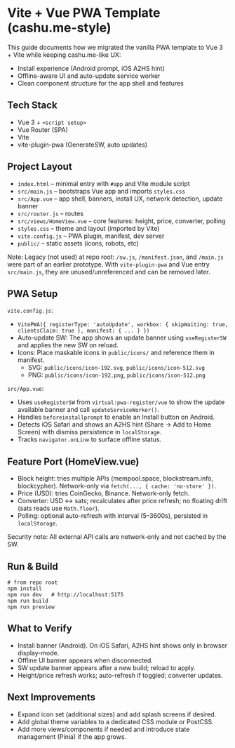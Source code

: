 # Vite + Vue PWA Template (cashu.me-style)

This guide documents how we migrated the vanilla PWA template to Vue 3 + Vite while keeping cashu.me-like UX:
- Install experience (Android prompt, iOS A2HS hint)
- Offline-aware UI and auto-update service worker
- Clean component structure for the app shell and features

## Tech Stack
- Vue 3 + `<script setup>`
- Vue Router (SPA)
- Vite
- vite-plugin-pwa (GenerateSW, auto updates)

## Project Layout
- `index.html` – minimal entry with `#app` and Vite module script
- `src/main.js` – bootstraps Vue app and imports `styles.css`
- `src/App.vue` – app shell, banners, install UX, network detection, update banner
- `src/router.js` – routes
- `src/views/HomeView.vue` – core features: height, price, converter, polling
- `styles.css` – theme and layout (imported by Vite)
- `vite.config.js` – PWA plugin, manifest, dev server
- `public/` – static assets (icons, robots, etc)

Note: Legacy (not used) at repo root: `/sw.js`, `/manifest.json`, and `/main.js` were part of an earlier prototype. With `vite-plugin-pwa` and Vue entry `src/main.js`, they are unused/unreferenced and can be removed later.

## PWA Setup
`vite.config.js`:
- `VitePWA({ registerType: 'autoUpdate', workbox: { skipWaiting: true, clientsClaim: true }, manifest: { ... } })`
- Auto-update SW: The app shows an update banner using `useRegisterSW` and applies the new SW on reload.
- Icons: Place maskable icons in `public/icons/` and reference them in manifest.
  - SVG: `public/icons/icon-192.svg`, `public/icons/icon-512.svg`
  - PNG: `public/icons/icon-192.png`, `public/icons/icon-512.png`

`src/App.vue`:
- Uses `useRegisterSW` from `virtual:pwa-register/vue` to show the update available banner and call `updateServiceWorker()`.
- Handles `beforeinstallprompt` to enable an Install button on Android.
- Detects iOS Safari and shows an A2HS hint (Share → Add to Home Screen) with dismiss persistence in `localStorage`.
- Tracks `navigator.onLine` to surface offline status.

## Feature Port (HomeView.vue)
- Block height: tries multiple APIs (mempool.space, blockstream.info, blockcypher). Network-only via `fetch(..., { cache: 'no-store' })`.
- Price (USD): tries CoinGecko, Binance. Network-only fetch.
- Converter: USD ↔ sats; recalculates after price refresh; no floating drift (sats reads use `Math.floor`).
- Polling: optional auto-refresh with interval (5–3600s), persisted in `localStorage`.

Security note: All external API calls are network-only and not cached by the SW.

## Run & Build
```
# from repo root
npm install
npm run dev   # http://localhost:5175
npm run build
npm run preview
```

## What to Verify
- Install banner (Android). On iOS Safari, A2HS hint shows only in browser display-mode.
- Offline UI banner appears when disconnected.
- SW update banner appears after a new build; reload to apply.
- Height/price refresh works; auto-refresh if toggled; converter updates.

## Next Improvements
- Expand icon set (additional sizes) and add splash screens if desired.
- Add global theme variables to a dedicated CSS module or PostCSS.
- Add more views/components if needed and introduce state management (Pinia) if the app grows.
